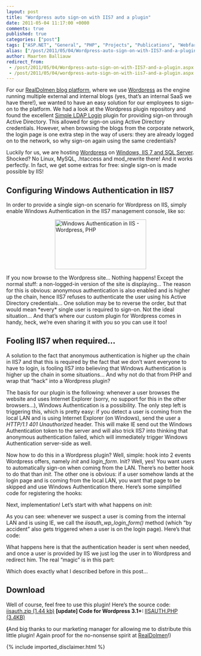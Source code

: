 ```yaml
---
layout: post
title: "Wordpress auto sign-on with IIS7 and a plugin"
date: 2011-05-04 11:17:00 +0000
comments: true
published: true
categories: ["post"]
tags: ["ASP.NET", "General", "PHP", "Projects", "Publications", "Webfarm"]
alias: ["/post/2011/05/04/Wordpress-auto-sign-on-with-IIS7-and-a-plugin.aspx", "/post/2011/05/04/wordpress-auto-sign-on-with-iis7-and-a-plugin.aspx"]
author: Maarten Balliauw
redirect_from:
 - /post/2011/05/04/Wordpress-auto-sign-on-with-IIS7-and-a-plugin.aspx.html
 - /post/2011/05/04/wordpress-auto-sign-on-with-iis7-and-a-plugin.aspx.html
---
```

<p>For our <a href="http://blogs.realdolmen.com/experts/" target="_blank">RealDolmen blog platform</a>, where we use <a href="http://wordpress.org" target="_blank">Wordpress</a> as the engine running multiple external and internal blogs (yes, that’s an internal SaaS we have there!), we wanted to have an easy solution for our employees to sign-on to the platform. We had a look at the Wordpress plugin repository and found the excellent <a href="http://wordpress.org/extend/plugins/simple-ldap-login/" target="_blank">Simple LDAP Login</a> plugin for providing sign-on through Active Directory. This allowed for sign-on using Active Directory credentials. However, when browsing the blogs from the corporate network, the login page is one extra step in the way of users: they are already logged on to the network, so why sign-on again using the same credentials?</p>
<p>Luckily for us, we are hosting <a href="http://wordpress.org" target="_blank">Wordpress</a> on <a href="http://wordpress.visitmix.com/" target="_blank">Windows, IIS 7 and SQL Server</a>. Shocked? No Linux, MySQL, .htaccess and mod_rewrite there! And it works perfectly. In fact, we get some extras for free: single sign-on is made possible by IIS!</p>
<h2>Configuring Windows Authentication in IIS7</h2>
<p>In order to provide a single sign-on scenario for Wordpress on IIS, simply enable Windows Authentication in the IIS7 management console, like so:</p>
<p><a href="/images/image_111.png"><img width="244" height="133" title="Windows Authentication in IIS - Wordpress, PHP" style="margin: 5px auto; border: 0px currentColor; border-image: none; padding-top: 0px; padding-right: 0px; padding-left: 0px; float: none; display: block; background-image: none;" alt="Windows Authentication in IIS - Wordpress, PHP" src="/images/image_thumb_81.png" border="0"></a></p>
<p>If you now browse to the Wordpress site… Nothing happens! Except the normal stuff: a non-logged-in version of the site is displaying… The reason for this is obvious: anonymous authentication is also enabled and is higher up the chain, hence IIS7 refuses to authenticate the user using his Active Directory credentials… One solution may be to reverse the order, but that would mean *every* single user is required to sign-on. Not the ideal situation… And that’s where our custom plugin for Wordpress comes in handy, heck, we’re even sharing it with you so you can use it too!</p>
<h2>Fooling IIS7 when required…</h2>
<p>A solution to the fact that anonymous authentication is higher up the chain in IIS7 and that this is required by the fact that we don’t want everyone to have to login, is fooling IIS7 into believing that Windows Authentication is higher up the chain in some situations… And why not do that from PHP and wrap that “hack” into a Wordpress plugin?</p>
<p>The basis for our plugin is the following: whenever a user browses the website and uses Internet Explorer (sorry, no support for this in the other browsers…), Windows Authentication is a possibility. The only step left is triggering this, which is pretty easy: if you detect a user is coming from the local LAN and is using Internet Explorer (on Windows), send the user a <em>HTTP/1.1 401 Unauthorized</em> header. This will make IE send out the Windows Authentication token to the server and will also trick IIS7 into thinking that anonymous authentication failed, which will immediately trigger Windows Authentication server-side as well.</p>
<p>Now how to do this in a Wordpress plugin? Well, simple: hook into 2 events Wordpress offers, namely <em>init</em> and <em>login_form</em>. Init? Well, yes! You want users to automatically sign-on when coming from the LAN. There’s no better hook to do that than <em>init</em>. The other one is obvious: if a user somehow lands at the login page and is coming from the local LAN, you want that page to be skipped and use Windows Authentication there. Here’s some simplified code for registering the hooks:</p>
<div class="wlWriterEditableSmartContent" id="scid:9D7513F9-C04C-4721-824A-2B34F0212519:04d07206-bc5e-49db-8905-b689c0f0b3cd" style="margin: 0px; padding: 0px; float: none; display: inline;">
<div><!--

Code highlighting produced by Actipro CodeHighlighter (freeware)
http://www.CodeHighlighter.com/

--><span style="color: rgb(0, 128, 128);">1</span> <span style="color: rgb(0, 0, 0);">&lt;?</span><span style="color: rgb(0, 0, 0);">php </span><span style="color: rgb(0, 128, 128);">2</span> <span style="color: rgb(0, 0, 0);">add_action(</span><span style="color: rgb(0, 0, 0);">'</span><span style="color: rgb(0, 0, 0);">init</span><span style="color: rgb(0, 0, 0);">'</span><span style="color: rgb(0, 0, 0);">,</span><span style="color: rgb(0, 0, 0);">'</span><span style="color: rgb(0, 0, 0);">iisauth_auto_login</span><span style="color: rgb(0, 0, 0);">'</span><span style="color: rgb(0, 0, 0);">); </span><span style="color: rgb(0, 128, 128);">3</span> <span style="color: rgb(0, 0, 0);">add_action(</span><span style="color: rgb(0, 0, 0);">'</span><span style="color: rgb(0, 0, 0);">login_form</span><span style="color: rgb(0, 0, 0);">'</span><span style="color: rgb(0, 0, 0);">,</span><span style="color: rgb(0, 0, 0);">'</span><span style="color: rgb(0, 0, 0);">iisauth_wp_login_form</span><span style="color: rgb(0, 0, 0);">'</span><span style="color: rgb(0, 0, 0);">);</span></div>
<!-- Code inserted with Steve Dunn's Windows Live Writer Code Formatter Plugin.  http://dunnhq.com --></div>
<p>Next, implementation! Let’s start with what happens on <em>init</em>:</p>
<div class="wlWriterEditableSmartContent" id="scid:9D7513F9-C04C-4721-824A-2B34F0212519:066c6261-8dc7-4aae-8fd4-394d14941a1e" style="margin: 0px; padding: 0px; float: none; display: inline;">
<div><!--

Code highlighting produced by Actipro CodeHighlighter (freeware)
http://www.CodeHighlighter.com/

--><span style="color: rgb(0, 128, 128);">1</span> <span style="color: rgb(0, 0, 255);">function</span><span style="color: rgb(0, 0, 0);"> iisauth_auto_login() { </span><span style="color: rgb(0, 128, 128);">2</span> <span style="color: rgb(0, 0, 255);">if</span><span style="color: rgb(0, 0, 0);"> (</span><span style="color: rgb(0, 0, 0);">!</span><span style="color: rgb(0, 0, 0);">is_user_logged_in() </span><span style="color: rgb(0, 0, 0);">&amp;&amp;</span><span style="color: rgb(0, 0, 0);"> iisauth_is_lan_user() </span><span style="color: rgb(0, 0, 0);">&amp;&amp;</span><span style="color: rgb(0, 0, 0);"> iisauth_using_ie()) { </span><span style="color: rgb(0, 128, 128);">3</span> <span style="color: rgb(0, 0, 0);"> iisauth_wp_login_form(); </span><span style="color: rgb(0, 128, 128);">4</span> <span style="color: rgb(0, 0, 0);"> } </span><span style="color: rgb(0, 128, 128);">5</span> <span style="color: rgb(0, 0, 0);">}</span></div>
<!-- Code inserted with Steve Dunn's Windows Live Writer Code Formatter Plugin.  http://dunnhq.com --></div>
<p>As you can see: whenever we suspect a user is coming from the internal LAN and is using IE, we call the <em>iisauth_wp_login_form()</em> method (which “by accident” also gets triggered when a user is on the login page). Here’s that code:</p>
<div class="wlWriterEditableSmartContent" id="scid:9D7513F9-C04C-4721-824A-2B34F0212519:35351d78-d7fb-4717-b1fd-64e287f86fb5" style="margin: 0px; padding: 0px; float: none; display: inline;">
<div><!--

Code highlighting produced by Actipro CodeHighlighter (freeware)
http://www.CodeHighlighter.com/

--><span style="color: rgb(0, 128, 128);"> 1</span> <span style="color: rgb(0, 0, 255);">function</span><span style="color: rgb(0, 0, 0);"> iisauth_wp_login_form() { </span><span style="color: rgb(0, 128, 128);"> 2</span> <span style="color: rgb(0, 128, 0);">//</span><span style="color: rgb(0, 128, 0);"> Checks if IIS provided a user, and if not, rejects the request with 401 </span><span style="color: rgb(0, 128, 128);"> 3</span> <span style="color: rgb(0, 128, 0);"> // so that it can be authenticated</span><span style="color: rgb(0, 128, 128);"> 4</span> <span style="color: rgb(0, 0, 255);">if</span><span style="color: rgb(0, 0, 0);"> (iisauth_is_lan_user() </span><span style="color: rgb(0, 0, 0);">&amp;&amp;</span><span style="color: rgb(0, 0, 0);"> iisauth_using_ie() </span><span style="color: rgb(0, 0, 0);">&amp;&amp;</span><span style="color: rgb(0, 0, 255);">empty</span><span style="color: rgb(0, 0, 0);">(</span><span style="color: rgb(128, 0, 128);">$_SERVER</span><span style="color: rgb(0, 0, 0);">[</span><span style="color: rgb(0, 0, 0);">"</span><span style="color: rgb(0, 0, 0);">REMOTE_USER</span><span style="color: rgb(0, 0, 0);">"</span><span style="color: rgb(0, 0, 0);">])) { </span><span style="color: rgb(0, 128, 128);"> 5</span> <span style="color: rgb(0, 0, 0);"> nocache_headers(); </span><span style="color: rgb(0, 128, 128);"> 6</span> <span style="color: rgb(0, 128, 128);">header</span><span style="color: rgb(0, 0, 0);">(</span><span style="color: rgb(0, 0, 0);">"</span><span style="color: rgb(0, 0, 0);">HTTP/1.1 401 Unauthorized</span><span style="color: rgb(0, 0, 0);">"</span><span style="color: rgb(0, 0, 0);">); </span><span style="color: rgb(0, 128, 128);"> 7</span> <span style="color: rgb(0, 128, 128);">ob_clean</span><span style="color: rgb(0, 0, 0);">(); </span><span style="color: rgb(0, 128, 128);"> 8</span> <span style="color: rgb(0, 0, 255);">exit</span><span style="color: rgb(0, 0, 0);">(); </span><span style="color: rgb(0, 128, 128);"> 9</span> <span style="color: rgb(0, 0, 0);"> } </span><span style="color: rgb(0, 0, 255);">else</span><span style="color: rgb(0, 0, 255);">if</span><span style="color: rgb(0, 0, 0);"> (iisauth_is_lan_user() </span><span style="color: rgb(0, 0, 0);">&amp;&amp;</span><span style="color: rgb(0, 0, 0);"> iisauth_using_ie() </span><span style="color: rgb(0, 0, 0);">&amp;&amp;</span><span style="color: rgb(0, 0, 0);">!</span><span style="color: rgb(0, 0, 255);">empty</span><span style="color: rgb(0, 0, 0);">(</span><span style="color: rgb(128, 0, 128);">$_SERVER</span><span style="color: rgb(0, 0, 0);">[</span><span style="color: rgb(0, 0, 0);">"</span><span style="color: rgb(0, 0, 0);">REMOTE_USER</span><span style="color: rgb(0, 0, 0);">"</span><span style="color: rgb(0, 0, 0);">])) { </span><span style="color: rgb(0, 128, 128);">10</span> <span style="color: rgb(0, 0, 255);">if</span><span style="color: rgb(0, 0, 0);"> (</span><span style="color: rgb(0, 128, 128);">function_exists</span><span style="color: rgb(0, 0, 0);">(</span><span style="color: rgb(0, 0, 0);">'</span><span style="color: rgb(0, 0, 0);">get_userdatabylogin</span><span style="color: rgb(0, 0, 0);">'</span><span style="color: rgb(0, 0, 0);">)) { </span><span style="color: rgb(0, 128, 128);">11</span> <span style="color: rgb(128, 0, 128);">$username</span><span style="color: rgb(0, 0, 0);">=</span><span style="color: rgb(0, 128, 128);">strtolower</span><span style="color: rgb(0, 0, 0);">(</span><span style="color: rgb(0, 128, 128);">substr</span><span style="color: rgb(0, 0, 0);">(</span><span style="color: rgb(128, 0, 128);">$_SERVER</span><span style="color: rgb(0, 0, 0);">[</span><span style="color: rgb(0, 0, 0);">'</span><span style="color: rgb(0, 0, 0);">REMOTE_USER</span><span style="color: rgb(0, 0, 0);">'</span><span style="color: rgb(0, 0, 0);">]</span><span style="color: rgb(0, 0, 0);">,</span><span style="color: rgb(0, 128, 128);">strrpos</span><span style="color: rgb(0, 0, 0);">(</span><span style="color: rgb(128, 0, 128);">$_SERVER</span><span style="color: rgb(0, 0, 0);">[</span><span style="color: rgb(0, 0, 0);">'</span><span style="color: rgb(0, 0, 0);">REMOTE_USER</span><span style="color: rgb(0, 0, 0);">'</span><span style="color: rgb(0, 0, 0);">]</span><span style="color: rgb(0, 0, 0);">,</span><span style="color: rgb(0, 0, 0);">'</span><span style="color: rgb(0, 0, 0);">\\</span><span style="color: rgb(0, 0, 0);">'</span><span style="color: rgb(0, 0, 0);">) </span><span style="color: rgb(0, 0, 0);">+</span><span style="color: rgb(0, 0, 0);">1</span><span style="color: rgb(0, 0, 0);">)); </span><span style="color: rgb(0, 128, 128);">12</span> <span style="color: rgb(0, 128, 128);">13</span> <span style="color: rgb(128, 0, 128);">$user</span><span style="color: rgb(0, 0, 0);">=</span><span style="color: rgb(0, 0, 0);"> get_userdatabylogin(</span><span style="color: rgb(128, 0, 128);">$username</span><span style="color: rgb(0, 0, 0);">); </span><span style="color: rgb(0, 128, 128);">14</span> <span style="color: rgb(0, 0, 255);">if</span><span style="color: rgb(0, 0, 0);"> (</span><span style="color: rgb(0, 0, 0);">!</span><span style="color: rgb(0, 128, 128);">is_a</span><span style="color: rgb(0, 0, 0);">(</span><span style="color: rgb(128, 0, 128);">$user</span><span style="color: rgb(0, 0, 0);">,</span><span style="color: rgb(0, 0, 0);">'</span><span style="color: rgb(0, 0, 0);">WP_User</span><span style="color: rgb(0, 0, 0);">'</span><span style="color: rgb(0, 0, 0);">)) { </span><span style="color: rgb(0, 128, 128);">15</span> <span style="color: rgb(0, 128, 0);">//</span><span style="color: rgb(0, 128, 0);"> Create the user</span><span style="color: rgb(0, 128, 128);">16</span> <span style="color: rgb(128, 0, 128);">$newUserId</span><span style="color: rgb(0, 0, 0);">=</span><span style="color: rgb(0, 0, 0);"> iisauth_create_wp_user(</span><span style="color: rgb(128, 0, 128);">$username</span><span style="color: rgb(0, 0, 0);">); </span><span style="color: rgb(0, 128, 128);">17</span> <span style="color: rgb(0, 0, 255);">if</span><span style="color: rgb(0, 0, 0);"> (</span><span style="color: rgb(0, 0, 0);">!</span><span style="color: rgb(0, 128, 128);">is_a</span><span style="color: rgb(0, 0, 0);">(</span><span style="color: rgb(128, 0, 128);">$newUserId</span><span style="color: rgb(0, 0, 0);">,</span><span style="color: rgb(0, 0, 0);">'</span><span style="color: rgb(0, 0, 0);">WP_Error</span><span style="color: rgb(0, 0, 0);">'</span><span style="color: rgb(0, 0, 0);">)) { </span><span style="color: rgb(0, 128, 128);">18</span> <span style="color: rgb(128, 0, 128);">$user</span><span style="color: rgb(0, 0, 0);">=</span><span style="color: rgb(0, 0, 0);"> get_userdatabylogin(</span><span style="color: rgb(128, 0, 128);">$username</span><span style="color: rgb(0, 0, 0);">); </span><span style="color: rgb(0, 128, 128);">19</span> <span style="color: rgb(0, 0, 0);"> } </span><span style="color: rgb(0, 128, 128);">20</span> <span style="color: rgb(0, 0, 0);"> } </span><span style="color: rgb(0, 128, 128);">21</span> <span style="color: rgb(0, 128, 128);">22</span> <span style="color: rgb(0, 0, 255);">if</span><span style="color: rgb(0, 0, 0);"> (</span><span style="color: rgb(128, 0, 128);">$user</span><span style="color: rgb(0, 0, 0);">&amp;&amp;</span><span style="color: rgb(128, 0, 128);">$username</span><span style="color: rgb(0, 0, 0);">==</span><span style="color: rgb(128, 0, 128);">$user</span><span style="color: rgb(0, 0, 0);">-&gt;</span><span style="color: rgb(0, 0, 0);">user_login) { </span><span style="color: rgb(0, 128, 128);">23</span> <span style="color: rgb(0, 128, 0);">//</span><span style="color: rgb(0, 128, 0);"> Clean buffers</span><span style="color: rgb(0, 128, 128);">24</span> <span style="color: rgb(0, 128, 128);">ob_clean</span><span style="color: rgb(0, 0, 0);">(); </span><span style="color: rgb(0, 128, 128);">25</span> <span style="color: rgb(0, 128, 128);">26</span> <span style="color: rgb(0, 128, 0);">//</span><span style="color: rgb(0, 128, 0);"> Feed WordPress a double-MD5 hash (MD5 of value generated in check_passwords)</span><span style="color: rgb(0, 128, 128);">27</span> <span style="color: rgb(128, 0, 128);">$password</span><span style="color: rgb(0, 0, 0);">=</span><span style="color: rgb(0, 128, 128);">md5</span><span style="color: rgb(0, 0, 0);">(</span><span style="color: rgb(128, 0, 128);">$user</span><span style="color: rgb(0, 0, 0);">-&gt;</span><span style="color: rgb(0, 0, 0);">user_pass); </span><span style="color: rgb(0, 128, 128);">28</span> <span style="color: rgb(0, 128, 128);">29</span> <span style="color: rgb(0, 128, 0);">//</span><span style="color: rgb(0, 128, 0);"> User is now authorized; force WordPress to use the generated password</span><span style="color: rgb(0, 128, 128);">30</span> <span style="color: rgb(128, 0, 128);">$using_cookie</span><span style="color: rgb(0, 0, 0);">=</span><span style="color: rgb(0, 0, 255);">true</span><span style="color: rgb(0, 0, 0);">; </span><span style="color: rgb(0, 128, 128);">31</span> <span style="color: rgb(0, 0, 0);"> wp_setcookie(</span><span style="color: rgb(128, 0, 128);">$user</span><span style="color: rgb(0, 0, 0);">-&gt;</span><span style="color: rgb(0, 0, 0);">user_login</span><span style="color: rgb(0, 0, 0);">,</span><span style="color: rgb(128, 0, 128);">$password</span><span style="color: rgb(0, 0, 0);">,</span><span style="color: rgb(128, 0, 128);">$using_cookie</span><span style="color: rgb(0, 0, 0);">); </span><span style="color: rgb(0, 128, 128);">32</span> <span style="color: rgb(0, 128, 128);">33</span> <span style="color: rgb(0, 128, 0);">//</span><span style="color: rgb(0, 128, 0);"> Redirect and stop execution</span><span style="color: rgb(0, 128, 128);">34</span> <span style="color: rgb(128, 0, 128);">$redirectUrl</span><span style="color: rgb(0, 0, 0);">=</span><span style="color: rgb(0, 0, 0);"> home_url(); </span><span style="color: rgb(0, 128, 128);">35</span> <span style="color: rgb(0, 0, 255);">if</span><span style="color: rgb(0, 0, 0);"> (</span><span style="color: rgb(0, 0, 255);">isset</span><span style="color: rgb(0, 0, 0);">(</span><span style="color: rgb(128, 0, 128);">$_GET</span><span style="color: rgb(0, 0, 0);">[</span><span style="color: rgb(0, 0, 0);">'</span><span style="color: rgb(0, 0, 0);">redirect_to</span><span style="color: rgb(0, 0, 0);">'</span><span style="color: rgb(0, 0, 0);">])) { </span><span style="color: rgb(0, 128, 128);">36</span> <span style="color: rgb(128, 0, 128);">$redirectUrl</span><span style="color: rgb(0, 0, 0);">=</span><span style="color: rgb(128, 0, 128);">$_GET</span><span style="color: rgb(0, 0, 0);">[</span><span style="color: rgb(0, 0, 0);">'</span><span style="color: rgb(0, 0, 0);">redirect_to</span><span style="color: rgb(0, 0, 0);">'</span><span style="color: rgb(0, 0, 0);">]; </span><span style="color: rgb(0, 128, 128);">37</span> <span style="color: rgb(0, 0, 0);"> } </span><span style="color: rgb(0, 128, 128);">38</span> <span style="color: rgb(0, 0, 0);"> wp_redirect(</span><span style="color: rgb(128, 0, 128);">$redirectUrl</span><span style="color: rgb(0, 0, 0);">); </span><span style="color: rgb(0, 128, 128);">39</span> <span style="color: rgb(0, 0, 255);">exit</span><span style="color: rgb(0, 0, 0);">; </span><span style="color: rgb(0, 128, 128);">40</span> <span style="color: rgb(0, 0, 0);"> } </span><span style="color: rgb(0, 128, 128);">41</span> <span style="color: rgb(0, 0, 0);"> } </span><span style="color: rgb(0, 128, 128);">42</span> <span style="color: rgb(0, 0, 0);"> } </span><span style="color: rgb(0, 128, 128);">43</span> <span style="color: rgb(0, 0, 0);">}</span></div>
<!-- Code inserted with Steve Dunn's Windows Live Writer Code Formatter Plugin.  http://dunnhq.com --></div>
<p>What happens here is that the authentication header is sent when needed, and once a user is provided by IIS we just log the user in to Wordpress and redirect him. The real “magic” is in this part:</p>
<div class="wlWriterEditableSmartContent" id="scid:9D7513F9-C04C-4721-824A-2B34F0212519:e9b7eef8-e1f3-45a9-b213-577598e55b03" style="margin: 0px; padding: 0px; float: none; display: inline;">
<div><!--

Code highlighting produced by Actipro CodeHighlighter (freeware)
http://www.CodeHighlighter.com/

--><span style="color: rgb(0, 128, 128);">1</span> <span style="color: rgb(0, 128, 0);">//</span><span style="color: rgb(0, 128, 0);"> Checks if IIS provided a user, and if not, rejects the request with 401 </span><span style="color: rgb(0, 128, 128);">2</span> <span style="color: rgb(0, 128, 0);">// so that it can be authenticated</span><span style="color: rgb(0, 128, 128);">3</span> <span style="color: rgb(0, 0, 255);">if</span><span style="color: rgb(0, 0, 0);"> (iisauth_is_lan_user() </span><span style="color: rgb(0, 0, 0);">&amp;&amp;</span><span style="color: rgb(0, 0, 0);"> iisauth_using_ie() </span><span style="color: rgb(0, 0, 0);">&amp;&amp;</span><span style="color: rgb(0, 0, 255);">empty</span><span style="color: rgb(0, 0, 0);">(</span><span style="color: rgb(128, 0, 128);">$_SERVER</span><span style="color: rgb(0, 0, 0);">[</span><span style="color: rgb(0, 0, 0);">"</span><span style="color: rgb(0, 0, 0);">REMOTE_USER</span><span style="color: rgb(0, 0, 0);">"</span><span style="color: rgb(0, 0, 0);">])) { </span><span style="color: rgb(0, 128, 128);">4</span> <span style="color: rgb(0, 0, 0);"> nocache_headers(); </span><span style="color: rgb(0, 128, 128);">5</span> <span style="color: rgb(0, 128, 128);">header</span><span style="color: rgb(0, 0, 0);">(</span><span style="color: rgb(0, 0, 0);">"</span><span style="color: rgb(0, 0, 0);">HTTP/1.1 401 Unauthorized</span><span style="color: rgb(0, 0, 0);">"</span><span style="color: rgb(0, 0, 0);">); </span><span style="color: rgb(0, 128, 128);">6</span> <span style="color: rgb(0, 128, 128);">ob_clean</span><span style="color: rgb(0, 0, 0);">(); </span><span style="color: rgb(0, 128, 128);">7</span> <span style="color: rgb(0, 0, 255);">exit</span><span style="color: rgb(0, 0, 0);">(); </span><span style="color: rgb(0, 128, 128);">8</span> <span style="color: rgb(0, 0, 0);">}</span></div>
<!-- Code inserted with Steve Dunn's Windows Live Writer Code Formatter Plugin.  http://dunnhq.com --></div>
<p>Which does exactly what I described before in this post…</p>
<h2>Download</h2>
<p>Well of course, feel free to use this plugin! Here’s the source code: <a href="/files/2011/5/iisauth.zip">iisauth.zip (1.44 kb)</a>&nbsp;<strong>[update] Code for Wordpress 3.1+: </strong><a href="/files/2014/03/iisauth.php">IISAUTH.PHP (3.4KB)</a></p>
<p><strong>(</strong>And big thanks to our marketing manager for allowing me to distribute this little plugin! Again proof for the no-nonsense spirit at <a href="http://www.realdolmen.com" target="_blank">RealDolmen</a>!)</p>
{% include imported_disclaimer.html %}

